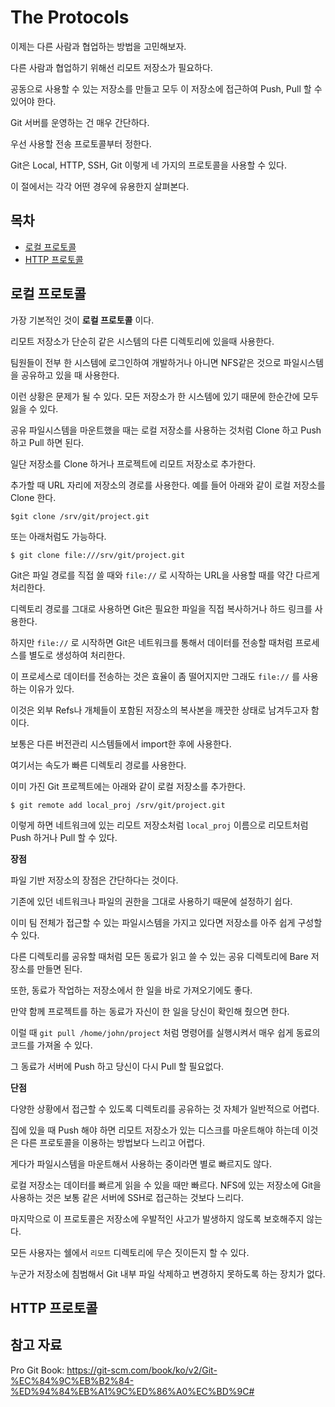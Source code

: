 # The Protocols

이제는 다른 사람과 협업하는 방법을 고민해보자.

다른 사람과 협업하기 위해선 리모트 저장소가 필요하다.

공동으로 사용할 수 있는 저장소를 만들고 모두 이 저장소에 접근하여 Push, Pull 할 수 있어야 한다.

Git 서버를 운영하는 건 매우 간단하다.

우선 사용할 전송 프로토콜부터 정한다.

Git은 Local, HTTP, SSH, Git 이렇게 네 가지의 프로토콜을 사용할 수 있다.

이 절에서는 각각 어떤 경우에 유용한지 살펴본다.

## 목차

- [로컬 프로토콜](#로컬-프로토콜)
- [HTTP 프로토콜](#http-프로토콜)



## 로컬 프로토콜

가장 기본적인 것이 __로컬 프로토콜__ 이다.

리모트 저장소가 단순히 같은 시스템의 다른 디렉토리에 있을때 사용한다.

팀원들이 전부 한 시스템에 로그인하여 개발하거나 아니면 NFS같은 것으로 파일시스템을 공유하고 있을 때 사용한다.

이런 상황은 문제가 될 수 있다. 모든 저장소가 한 시스템에 있기 때문에 한순간에 모두 잃을 수 있다.



공유 파일시스템을 마운트했을 때는 로컬 저장소를 사용하는 것처럼 Clone 하고 Push 하고 Pull 하면 된다.

일단 저장소를 Clone 하거나 프로젝트에 리모트 저장소로 추가한다.

추가할 때 URL 자리에 저장소의 경로를 사용한다. 예를 들어 아래와 같이 로컬 저장소를 Clone 한다.

```
$git clone /srv/git/project.git
```

또는 아래처럼도 가능하다.

```
$ git clone file:///srv/git/project.git
```

Git은 파일 경로를 직접 쓸 때와 ``file://`` 로 시작하는 URL을 사용할 때를 약간 다르게 처리한다.

디렉토리 경로를 그대로 사용하면 Git은 필요한 파일을 직접 복사하거나 하드 링크를 사용한다.

하지만 ``file://`` 로 시작하면 Git은 네트워크를 통해서 데이터를 전송할 때처럼 프로세스를 별도로 생성하여 처리한다.

이 프로세스로 데이터를 전송하는 것은 효율이 좀 떨어지지만 그래도 ``file://`` 를 사용하는 이유가 있다.

이것은 외부 Refs나 개체들이 포함된 저장소의 복사본을 깨끗한 상태로 남겨두고자 함이다.

보통은 다른 버전관리 시스템들에서 import한 후에 사용한다.

여기서는 속도가 빠른 디렉토리 경로를 사용한다.



이미 가진 Git 프로젝트에는 아래와 같이 로컬 저장소를 추가한다.

```
$ git remote add local_proj /srv/git/project.git
```

이렇게 하면 네트워크에 있는 리모트 저장소처럼 ``local_proj`` 이름으로 리모트처럼 Push 하거나 Pull 할 수 있다.



__장점__

파일 기반 저장소의 장점은 간단하다는 것이다.

기존에 있던 네트워크나 파일의 권한을 그대로 사용하기 때문에 설정하기 쉽다.

이미 팀 전체가 접근할 수 있는 파일시스템을 가지고 있다면 저장소를 아주 쉽게 구성할 수 있다.

다른 디렉토리를 공유할 때처럼 모든 동료가 읽고 쓸 수 있는 공유 디렉토리에 Bare 저장소를 만들면 된다.



또한, 동료가 작업하는 저장소에서 한 일을 바로 가져오기에도 좋다.

만약 함께 프로젝트를 하는 동료가 자신이 한 일을 당신이 확인해 줬으면 한다.

이럴 때 ``git pull /home/john/project`` 처럼 명령어를 실행시켜서 매우 쉽게 동료의 코드를 가져올 수 있다.

그 동료가 서버에 Push 하고 당신이 다시 Pull 할 필요없다.



__단점__

다양한 상황에서 접근할 수 있도록 디렉토리를 공유하는 것 자체가 일반적으로 어렵다.

집에 있을 때 Push 해야 하면 리모트 저장소가 있는 디스크를 마운트해야 하는데 이것은 다른 프로토콜을 이용하는 방법보다 느리고 어렵다.



게다가 파일시스템을 마운트해서 사용하는 중이라면 별로 빠르지도 않다.

로컬 저장소는 데이터를 빠르게 읽을 수 있을 때만 빠르다. NFS에 있는 저장소에 Git을 사용하는 것은 보통 같은 서버에 SSH로 접근하는 것보다 느리다.



마지막으로 이 프로토콜은 저장소에 우발적인 사고가 발생하지 않도록 보호해주지 않는다.

모든 사용자는 쉘에서 ``리모트`` 디렉토리에 무슨 짓이든지 할 수 있다.

누군가 저장소에 침범해서 Git 내부 파일 삭제하고 변경하지 못하도록 하는 장치가 없다.



## HTTP 프로토콜



## 참고 자료

Pro Git Book: https://git-scm.com/book/ko/v2/Git-%EC%84%9C%EB%B2%84-%ED%94%84%EB%A1%9C%ED%86%A0%EC%BD%9C#